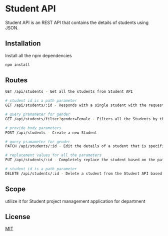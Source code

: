 # Student API

Student API is an REST API that contains the details of students using JSON.

## Installation

Install all the npm dependencies

```bash
npm install
```

## Routes

```bash
GET /api/students - Get all the students from Student API

# student id is a path parameter
GET /api/students/:id - Responds with a single student with the requested student id

# query pramameter for gender
GET /api/students/filter?gender=Female - Filters all the Students by their gender

# provide body parameters
POST /api/students - Create a new Student

# query pramameter for gender
PATCH /api/students/:id - Edit the details of a student that is specified in the path parameter

# replacement values for all the parameters
PUT /api/students/:id - Completely replace the student based on the path parameter id specified

# student id is a path parameter
DELETE /api/students/:id - Delete a student from the Student API based on the path parameter provided for the student id
```

## Scope

utilize it for Student project management application for department

## License

[MIT](https://choosealicense.com/licenses/mit/)
